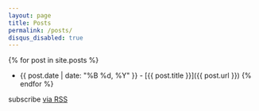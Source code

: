 ```yaml
---
layout: page
title: Posts
permalink: /posts/
disqus_disabled: true
---
```


{% for post in site.posts %}
  * {{ post.date | date: "%B %d, %Y" }} - [{{ post.title }}]({{ post.url }})
{% endfor %}


subscribe [via RSS](/feed.xml)
